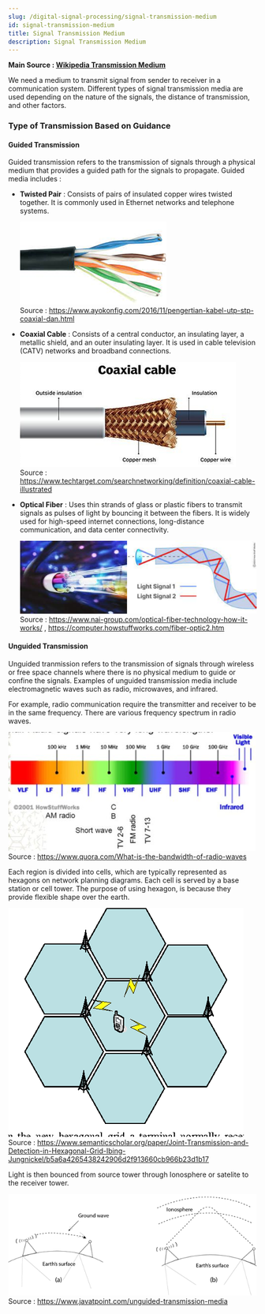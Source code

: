 ```yaml
---
slug: /digital-signal-processing/signal-transmission-medium
id: signal-transmission-medium
title: Signal Transmission Medium
description: Signal Transmission Medium
---
```


**Main Source : [Wikipedia Transmission Medium](https://en.wikipedia.org/wiki/Transmission_medium)**

We need a medium to transmit signal from sender to receiver in a communication system. Different types of signal transmission media are used depending on the nature of the signals, the distance of transmission, and other factors.

### Type of Transmission Based on Guidance

#### Guided Transmission

Guided transmission refers to the transmission of signals through a physical medium that provides a guided path for the signals to propagate. Guided media includes :

- **Twisted Pair** : Consists of pairs of insulated copper wires twisted together. It is commonly used in Ethernet networks and telephone systems.

  ![Copper wires twisted together inside an insulator](./twisted-pair.png)  
   Source : https://www.ayokonfig.com/2016/11/pengertian-kabel-utp-stp-coaxial-dan.html

- **Coaxial Cable** : Consists of a central conductor, an insulating layer, a metallic shield, and an outer insulating layer. It is used in cable television (CATV) networks and broadband connections.

  ![Coaxial cable containing double copper layer and insulation layer](./coaxial-cable.png)  
   Source : https://www.techtarget.com/searchnetworking/definition/coaxial-cable-illustrated

- **Optical Fiber** : Uses thin strands of glass or plastic fibers to transmit signals as pulses of light by bouncing it between the fibers. It is widely used for high-speed internet connections, long-distance communication, and data center connectivity.

  ![Shows how light inside fiber optic bounces](./fiber-optic.png)  
   Source : https://www.nai-group.com/optical-fiber-technology-how-it-works/ , https://computer.howstuffworks.com/fiber-optic2.htm

#### Unguided Transmission

Unguided tranmission refers to the transmission of signals through wireless or free space channels where there is no physical medium to guide or confine the signals. Examples of unguided transmission media include electromagnetic waves such as radio, microwaves, and infrared.

For example, radio communication require the transmitter and receiver to be in the same frequency. There are various frequency spectrum in radio waves.

![Shows radio waves spectrum](./radio-waves-spectrum.png)  
Source : https://www.quora.com/What-is-the-bandwidth-of-radio-waves

Each region is divided into cells, which are typically represented as hexagons on network planning diagrams. Each cell is served by a base station or cell tower. The purpose of using hexagon, is because they provide flexible shape over the earth.

![Tower in each hexagon section receiving signal from phone](./hexagon-division.png)  
Source : https://www.semanticscholar.org/paper/Joint-Transmission-and-Detection-in-Hexagonal-Grid-Ibing-Jungnickel/b5a6a4265438242906d2f913660cb966b23d1b17

Light is then bounced from source tower through Ionosphere or satelite to the receiver tower.

![Shows how light is bounced from source tower through the Ionosphere to the receiver tower](./unguided-media-transmission.png)  
Source : https://www.javatpoint.com/unguided-transmission-media
